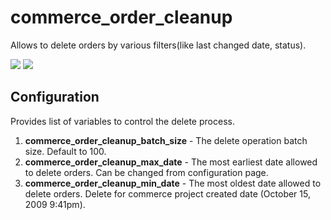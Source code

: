 commerce_order_cleanup
======================

Allows to delete orders by various filters(like last changed date, status).


<img src="https://travis-ci.org/vijaycs85/commerce_order_cleanup.svg?branch=7.x-1.x" />

<img src="https://insight.sensiolabs.com/projects/8f86b6bf-cee3-4456-97d5-88a67ca7bef9/mini.png" />

Configuration
-------------

Provides list of variables to control the delete process.

1. <strong>commerce_order_cleanup_batch_size</strong> - The delete operation batch size. Default to 100.
2. <strong>commerce_order_cleanup_max_date</strong> - The most earliest date allowed to delete orders. Can be changed from configuration page.
3. <strong>commerce_order_cleanup_min_date</strong> - The most oldest date allowed to delete orders. Delete for commerce project created date (October 15, 2009 9:41pm). 
